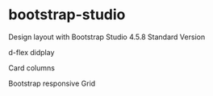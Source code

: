 # bootstrap-studio
Design layout with Bootstrap Studio 4.5.8 Standard Version

d-flex didplay 

Card columns

Bootstrap responsive Grid

